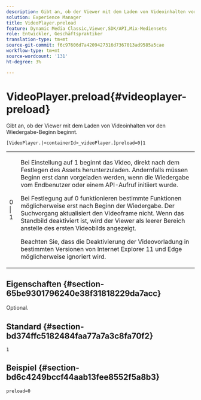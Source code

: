 ```yaml
---
description: Gibt an, ob der Viewer mit dem Laden von Videoinhalten vor den Wiedergabe-Beginn beginnt.
solution: Experience Manager
title: VideoPlayer.preload
feature: Dynamic Media Classic,Viewer,SDK/API,Mix-Mediensets
role: Entwickler, Geschäftspraktiker
translation-type: tm+mt
source-git-commit: f6c97606d7a4209427316d7367013ad9585a5cae
workflow-type: tm+mt
source-wordcount: '131'
ht-degree: 3%

---
```



# VideoPlayer.preload{#videoplayer-preload}

Gibt an, ob der Viewer mit dem Laden von Videoinhalten vor den Wiedergabe-Beginn beginnt.

`[VideoPlayer.|<containerId>_videoPlayer.]preload=0|1`

<table id="table_AE7AAFA9B4374E31B51D06511EB96401"> 
 <tbody> 
  <tr> 
   <td colname="col1"> <p> <span class="codeph"> 0 | 1 </span> </p> </td> 
   <td colname="col2"> <p> Bei Einstellung auf <span class="codeph"> 1 </span> beginnt das Video, direkt nach dem Festlegen des Assets herunterzuladen. Andernfalls müssen Beginn erst dann vorgeladen werden, wenn die Wiedergabe vom Endbenutzer oder einem API-Aufruf initiiert wurde. </p> <p>Bei Festlegung auf <span class="codeph"> 0 </span> funktionieren bestimmte Funktionen möglicherweise erst nach Beginn der Wiedergabe. Der Suchvorgang aktualisiert den Videoframe nicht. Wenn das Standbild deaktiviert ist, wird der Viewer als leerer Bereich anstelle des ersten Videobilds angezeigt. </p> <p>Beachten Sie, dass die Deaktivierung der Videovorladung in bestimmten Versionen von Internet Explorer 11 und Edge möglicherweise ignoriert wird. </p> </td> 
  </tr> 
 </tbody> 
</table>

## Eigenschaften {#section-65be9301796240e38f31818229da7acc}

Optional.

## Standard {#section-bd374ffc5182484faa77a7a3c8fa70f2}

`1`

## Beispiel {#section-bd6c4249bccf44aab13fee8552f5a8b3}

`preload=0`
